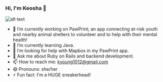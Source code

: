 ### Hi, I'm Keosha 👋

![alt text](https://encrypted-tbn0.gstatic.com/images?q=tbn:ANd9GcTNuqU0BVTqIT1zExSUcNyVqS2oUizlAiPKdLmax8dfaq_g3-h3KXj8RTV4UGm6ODFCQxI&usqp=CAU)
- 🔭 I’m currently working on PawPrint; an app connecting at-risk youth and nearby animal shelters to volunteer and to help with their mental health!
- 🌱 I’m currently learning Java.
- 🤔 I’m looking for help with Mapbox in my PawPrint app.
- 💬 Ask me about Ruby on Rails and backend development.
- 📫 How to reach me: kyoung1012@gmail.com
- 😄 Pronouns: she/her
- ⚡ Fun fact: I'm a HUGE sneakerhead!

